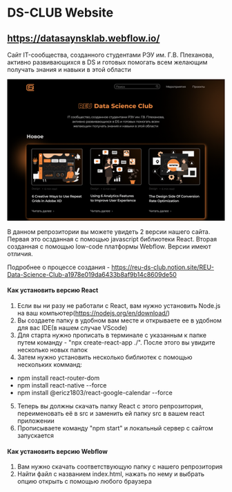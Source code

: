 # DS-CLUB Website
## https://datasaynsklab.webflow.io/

Сайт IT-сообщества, созданного студентами РЭУ им. Г.В. Плеханова, активно развивающихся в DS и готовых помогать всем желающим получать знания и навыки в этой области

![alt text](Photos/main_page.png "Главная страничка сайта")

В данном репрозитории вы можете увидеть 2 версии нашего сайта. Первая это осзданная с помощью javascript библиотеки React. Вторая созданная с помощью low-code платформы Webflow. Версии имеют отличия.

Подробнее о процессе создания - https://reu-ds-club.notion.site/REU-Data-Science-Club-a1978e019da6433b8af9b14c8609de50

#### Как установить версию React
1. Если вы ни разу не работали с React, вам нужно установить Node.js на ваш компьютер(https://nodejs.org/en/download/)
2. Вы создаете папку в удобном вам месте и открываете ее в удобном для вас IDE(в нашем случае VScode)
3. Для старта нужно прописать в терминале с указанным к папке путем команду - "npx create-react-app ./". После этого вы увидите несколько новых папок
4. Затем нужно установить несколько библиотек с помощью нескольких комманд: 
- npm install react-router-dom
- npm install react-native --force
- npm install @ericz1803/react-google-calendar --force
5. Теперь вы должны скачать папку React с этого репрозитория, переименовать её в src и заменить ей папку src в вашем react приложении
6. Прописываете команду "npm start" и локальный сервер с сайтом запускается

#### Как установить версию Webflow
1. Вам нужно скачать соответствующую папку с нашего репрозитория
2. Найти файл с названием index.html, нажать по нему и выбрать опцию открыть с помощью любого браузера
